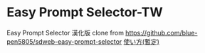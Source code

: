 # Easy Prompt Selector-TW
Easy Prompt Selector 漢化版
clone from https://github.com/blue-pen5805/sdweb-easy-prompt-selector
[使い方(暫定)](https://blue-pen5805.fanbox.cc/posts/5306601)

